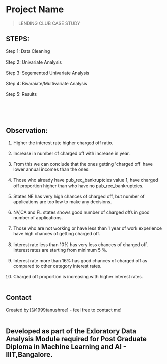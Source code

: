 # Project Name
> LENDING CLUB CASE STUDY<br>



<!-- You can include any other section that is pertinent to your problem -->

## STEPS:
Step 1: Data Cleaning <br><br>
Step 2: Univariate Analysis<br><br>
Step 3: Segemented Univariate Analysis<br><br>
Step 4: Bivaraiate/Multivariate Analysis<br><br>
Step 5: Results<br><br>

<!-- You don't have to answer all the questions - just the ones relevant to your project. -->
<br><br>
## Observation:
1. Higher the interest rate higher charged off ratio.<br><br>
2. Increase in number of charged off with increase in year.<br><br>
3. From this we can conclude that the ones getting 'charged off' have lower annual incomes than the ones.<br><br>
4. Those who already have pub_rec_bankruptcies value 1, have charged off proportion higher than who have no pub_rec_bankruptcies.<br><br>
5. States NE has very high chances of charged off, but number of applications are too low to make any decisions.<br><br>
6. NV,CA and FL states shows good number of charged offs in good number of applications.<br><br>
7. Those who are not working or have less than 1 year of work experience have high chances of getting charged off.<br><br>
8. Interest rate less than 10% has very less chances of charged off. Interest rates are starting from minimum 5 %.<br><br>
9. Interest rate more than 16% has good chances of charged off as compared to other category interest rates.<br><br>
10. Charged off proportion is increasing with higher interest rates.<br><br>







## Contact
Created by [@1999tanushree] - feel free to contact me!<br><br>

## Developed as part of the Exloratory Data Analysis Module required for Post Graduate Diploma in Machine Learning and AI - IIIT,Bangalore.
<!-- Optional -->
<!-- ## License -->
<!-- This project is open source and available under the [... License](). -->

<!-- You don't have to include all sections - just the one's relevant to your project -->
